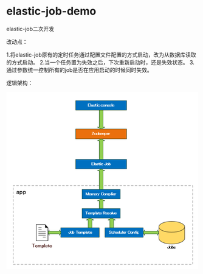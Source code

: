 # elastic-job-demo
elastic-job二次开发

改动点：

1.将elastic-job原有的定时任务通过配置文件配置的方式启动，改为从数据库读取的方式启动。
2.当一个任务置为失效之后，下次重新启动时，还是失效状态。
3.通过参数统一控制所有的job是否在应用启动的时候同时失效。

逻辑架构：

![Image text](https://raw.githubusercontent.com/lfgg123/elastic-job-demo/master/documents/%E9%80%BB%E8%BE%91%E7%BB%93%E6%9E%84.png)
